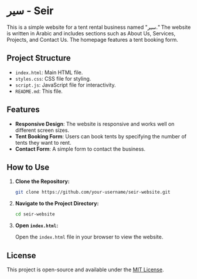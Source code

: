 # سير - Seir

This is a simple website for a tent rental business named "سير." The website is written in Arabic and includes sections such as About Us, Services, Projects, and Contact Us. The homepage features a tent booking form.

## Project Structure

- `index.html`: Main HTML file.
- `styles.css`: CSS file for styling.
- `script.js`: JavaScript file for interactivity.
- `README.md`: This file.

## Features

- **Responsive Design**: The website is responsive and works well on different screen sizes.
- **Tent Booking Form**: Users can book tents by specifying the number of tents they want to rent.
- **Contact Form**: A simple form to contact the business.

## How to Use

1. **Clone the Repository:**

    ```bash
    git clone https://github.com/your-username/seir-website.git
    ```

2. **Navigate to the Project Directory:**

    ```bash
    cd seir-website
    ```

3. **Open `index.html`:**

    Open the `index.html` file in your browser to view the website.

## License

This project is open-source and available under the [MIT License](LICENSE).
